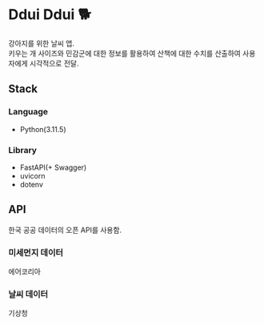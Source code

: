 # Ddui Ddui 🐕
강아지를 위한 날씨 앱.  
키우는 개 사이즈와 민감군에 대한 정보를 활용하여 산책에 대한 수치를 산출하여 사용자에게 시각적으로 전달.

## Stack
### Language
- Python(3.11.5)
### Library
- FastAPI(+ Swagger)
- uvicorn
- dotenv

## API
한국 공공 데이터의 오픈 API를 사용함.
### 미세먼지 데이터
에어코리아

### 날씨 데이터
기상청
